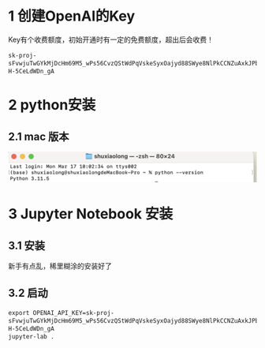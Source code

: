 
# 1 创建OpenAI的Key
Key有个收费额度，初始开通时有一定的免费额度，超出后会收费！

```
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
```

# 2 python安装
## 2.1 mac 版本
![](img/Pasted%20image%2020250317100539.png)

# 3 Jupyter Notebook 安装
## 3.1 安装
新手有点乱，稀里糊涂的安装好了
## 3.2 启动
```
export OPENAI_API_KEY=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
jupyter-lab .
```
